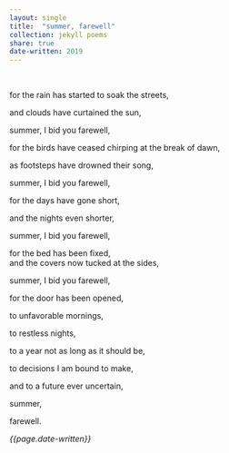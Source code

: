 ```yaml
---
layout: single
title:  "summer, farewell" 
collection: jekyll poems
share: true
date-written: 2019
---
```


&nbsp;
&nbsp;

for the rain has started to soak the streets,
<br>

and clouds have curtained the sun,
<br>

summer, I bid you farewell,
<br>



for the birds have ceased chirping at the break of dawn,
<br>

as footsteps have drowned their song,
<br>

summer, I bid you farewell,
<br>



for the days have gone short,
<br>

and the nights even shorter,
<br>

summer, I bid you farewell,
<br>



for the bed has been fixed,
<br>
and the covers now tucked at the sides,
<br>

summer, I bid you farewell,
<br>



for the door has been opened,
<br>

to unfavorable mornings,
<br>

to restless nights,
<br>

to a year not as long as it should be,
<br>

to decisions I am bound to make,
<br>

and to a future ever uncertain,
<br>


summer, 
<br>

farewell.
<br>


<em>{{page.date-written}}</em>
